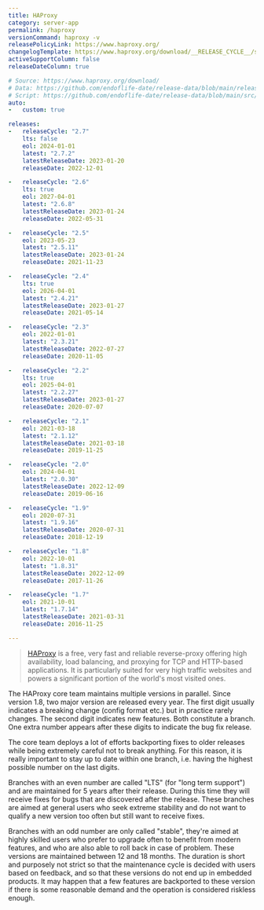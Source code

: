 ```yaml
---
title: HAProxy
category: server-app
permalink: /haproxy
versionCommand: haproxy -v
releasePolicyLink: https://www.haproxy.org/
changelogTemplate: https://www.haproxy.org/download/__RELEASE_CYCLE__/src/CHANGELOG
activeSupportColumn: false
releaseDateColumn: true

# Source: https://www.haproxy.org/download/
# Data: https://github.com/endoflife-date/release-data/blob/main/releases/haproxy.json
# Script: https://github.com/endoflife-date/release-data/blob/main/src/haproxy.py
auto:
-   custom: true

releases:
-   releaseCycle: "2.7"
    lts: false
    eol: 2024-01-01
    latest: "2.7.2"
    latestReleaseDate: 2023-01-20
    releaseDate: 2022-12-01

-   releaseCycle: "2.6"
    lts: true
    eol: 2027-04-01
    latest: "2.6.8"
    latestReleaseDate: 2023-01-24
    releaseDate: 2022-05-31

-   releaseCycle: "2.5"
    eol: 2023-05-23
    latest: "2.5.11"
    latestReleaseDate: 2023-01-24
    releaseDate: 2021-11-23

-   releaseCycle: "2.4"
    lts: true
    eol: 2026-04-01
    latest: "2.4.21"
    latestReleaseDate: 2023-01-27
    releaseDate: 2021-05-14

-   releaseCycle: "2.3"
    eol: 2022-01-01
    latest: "2.3.21"
    latestReleaseDate: 2022-07-27
    releaseDate: 2020-11-05

-   releaseCycle: "2.2"
    lts: true
    eol: 2025-04-01
    latest: "2.2.27"
    latestReleaseDate: 2023-01-27
    releaseDate: 2020-07-07

-   releaseCycle: "2.1"
    eol: 2021-03-18
    latest: "2.1.12"
    latestReleaseDate: 2021-03-18
    releaseDate: 2019-11-25

-   releaseCycle: "2.0"
    eol: 2024-04-01
    latest: "2.0.30"
    latestReleaseDate: 2022-12-09
    releaseDate: 2019-06-16

-   releaseCycle: "1.9"
    eol: 2020-07-31
    latest: "1.9.16"
    latestReleaseDate: 2020-07-31
    releaseDate: 2018-12-19

-   releaseCycle: "1.8"
    eol: 2022-10-01
    latest: "1.8.31"
    latestReleaseDate: 2022-12-09
    releaseDate: 2017-11-26

-   releaseCycle: "1.7"
    eol: 2021-10-01
    latest: "1.7.14"
    latestReleaseDate: 2021-03-31
    releaseDate: 2016-11-25

---
```


>[HAProxy](https://www.haproxy.org/) is a free, very fast and reliable reverse-proxy offering high availability, load balancing, and proxying for TCP and HTTP-based applications. It is particularly suited for very high traffic websites and powers a significant portion of the world's most visited ones.

The HAProxy core team maintains multiple versions in parallel. Since version 1.8, two major version are released every year. The first digit usually indicates a breaking change (config format etc.) but in practice rarely changes. The second digit indicates new features. Both constitute a branch. One extra number appears after these digits to indicate the bug fix release.

The core team deploys a lot of efforts backporting fixes to older releases while being extremely careful not to break anything. For this reason, it is really important to stay up to date within one branch, i.e. having the highest possible number on the last digits.

Branches with an even number are called "LTS" (for "long term support") and are maintained for 5 years after their release. During this time they will receive fixes for bugs that are discovered after the release. These branches are aimed at general users who seek extreme stability and do not want to qualify a new version too often but still want to receive fixes.

Branches with an odd number are only called "stable", they're aimed at highly skilled users who prefer to upgrade often to benefit from modern features, and who are also able to roll back in case of problem. These versions are maintained between 12 and 18 months. The duration is short and purposely not strict so that the maintenance cycle is decided with users based on feedback, and so that these versions do not end up in embedded products. It may happen that a few features are backported to these version if there is some reasonable demand and the operation is considered riskless enough.
